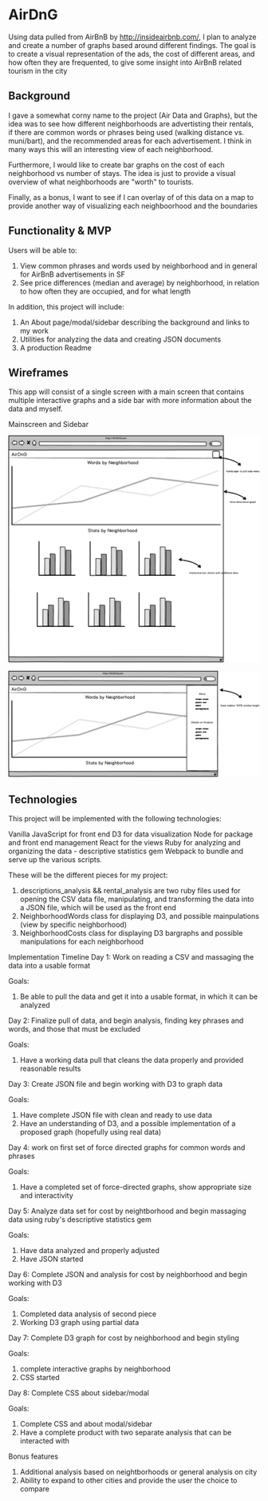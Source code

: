 # AirDnG

Using data pulled from AirBnB by http://insideairbnb.com/, I plan to analyze and create a number of graphs based around different findings. The goal is to create a visual representation of the ads, the cost of different areas, and how often they are frequented, to give some insight into AirBnB related tourism in the city

## Background

I gave a somewhat corny name to the project (Air Data and Graphs), but the idea was to see how different neighborhoods are advertisting their rentals, if there are common words or phrases being used (walking distance vs. muni/bart), and the recommended areas for each advertisement. I think in many ways this will an interesting view of each neighborhood. 

Furthermore, I would like to create bar graphs on the cost of each neighborhood vs number of stays. The idea is just to provide a visual overview of what neighborhoods are "worth" to tourists.

Finally, as a bonus, I want to see if I can overlay of of this data on a map to provide another way of visualizing each neighboorhood and the boundaries

## Functionality & MVP

Users will be able to:

1. View common phrases and words used by neighborhood and in general for AirBnB advertisements in SF
2. See price differences (median and average) by neighborhood, in relation to how often they are occupied, and for what length

In addition, this project will include:

1. An About page/modal/sidebar describing the background and links to my work
2. Utilities for analyzing the data and creating JSON documents
3. A production Readme

## Wireframes

This app will consist of a single screen with a main screen that contains multiple interactive graphs and a side bar with more information about the data and myself.

Mainscreen and Sidebar

![main screen](main_screen.png)

![side bar](Side_bar.png)


## Technologies

This project will be implemented with the following technologies:

Vanilla JavaScript for front end
D3 for data visualization
Node for package and front end management
React for the views
Ruby for analyzing and organizing the data
	- descriptive statistics gem
Webpack to bundle and serve up the various scripts.

These will be the different pieces for my project:

1. descriptions_analysis && rental_analysis are two ruby files used for opening the CSV data file, manipulating, and transforming the data into a JSON file, which will be used as the front end
2. NeighborhoodWords class for displaying D3, and possible mainpulations (view by specific neighborhood)
3. NeighborhoodCosts class for displaying D3 bargraphs and possible manipulations for each neighborhood


Implementation Timeline
Day 1: Work on reading a CSV and massaging the data into a usable format

Goals: 

1. Be able to pull the data and get it into a usable format, in which it can be analyzed

Day 2: Finalize pull of data, and begin analysis, finding key phrases and words, and those that must be excluded

Goals:

1. Have a working data pull that cleans the data properly and provided reasonable results

Day 3: Create JSON file and begin working with D3 to graph data

Goals: 

1. Have complete JSON file with clean and ready to use data
2. Have an understanding of D3, and a possible implementation of a proposed graph (hopefully using real data)

Day 4: work on first set of force directed graphs for common words and phrases 

Goals:

1. Have a completed set of force-directed graphs, show appropriate size and interactivity

Day 5: Analyze data set for cost by neightborhood and begin massaging data using ruby's descriptive statistics gem

Goals:

1. Have data analyzed and properly adjusted
2. Have JSON started

Day 6: Complete JSON and analysis for cost by neighborhood and begin working with D3

Goals:

1. Completed data analysis of second piece
2. Working D3 graph using partial data

Day 7: Complete D3 graph for cost by neighborhood and begin styling

Goals:

1. complete interactive graphs by neighborhood 
2. CSS started

Day 8: Complete CSS about sidebar/modal

Goals:

1. Complete CSS and about modal/sidebar
2. Have a complete product with two separate analysis that can be interacted with 

Bonus features

1. Additional analysis based on neightborhoods or general analysis on city
2. Ability to expand to other cities and provide the user the choice to compare